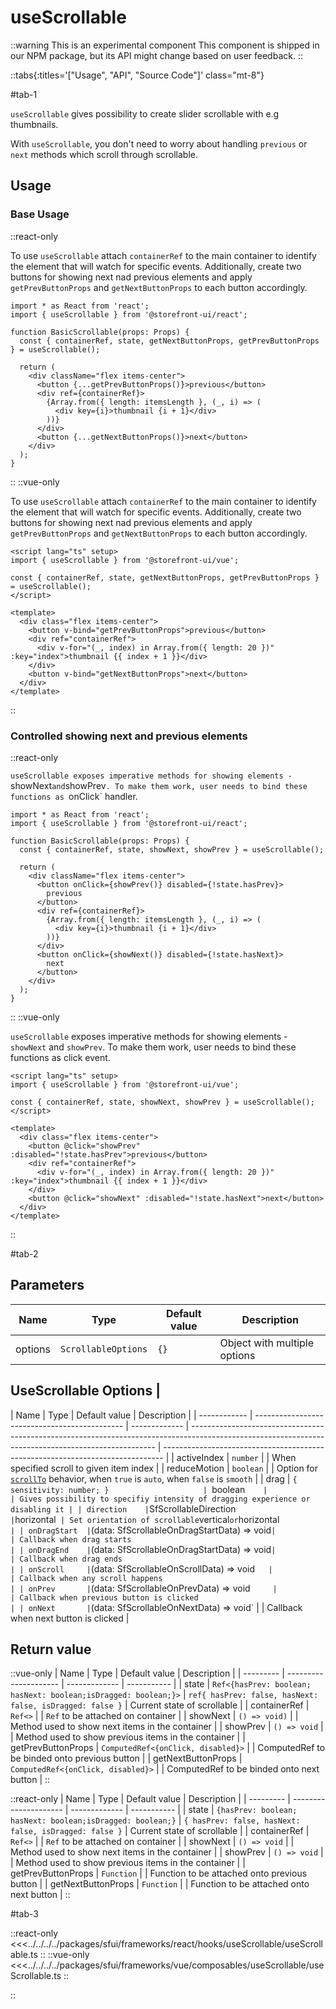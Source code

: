 # useScrollable

::warning This is an experimental component
This component is shipped in our NPM package, but its API might change based on user feedback.
::

::tabs{:titles='["Usage", "API", "Source Code"]' class="mt-8"}

#tab-1

`useScrollable` gives possibility to create slider scrollable with e.g thumbnails.

With `useScrollable`, you don't need to worry about handling `previous` or `next` methods which scroll through scrollable.

## Usage

### Base Usage

::react-only

To use `useScrollable` attach `containerRef` to the main container to identify the element that will watch for specific events. Additionally, create two buttons for showing next nad previous elements and apply `getPrevButtonProps` and `getNextButtonProps` to each button accordingly.

```tsx
import * as React from 'react';
import { useScrollable } from '@storefront-ui/react';

function BasicScrollable(props: Props) {
  const { containerRef, state, getNextButtonProps, getPrevButtonProps } = useScrollable();

  return (
    <div className="flex items-center">
      <button {...getPrevButtonProps()}>previous</button>
      <div ref={containerRef}>
        {Array.from({ length: itemsLength }, (_, i) => (
          <div key={i}>thumbnail {i + 1}</div>
        ))}
      </div>
      <button {...getNextButtonProps()}>next</button>
    </div>
  );
}
```

::
::vue-only

To use `useScrollable` attach `containerRef` to the main container to identify the element that will watch for specific events. Additionally, create two buttons for showing next nad previous elements and apply `getPrevButtonProps` and `getNextButtonProps` to each button accordingly.

```vue
<script lang="ts" setup>
import { useScrollable } from '@storefront-ui/vue';

const { containerRef, state, getNextButtonProps, getPrevButtonProps } = useScrollable();
</script>

<template>
  <div class="flex items-center">
    <button v-bind="getPrevButtonProps">previous</button>
    <div ref="containerRef">
      <div v-for="(_, index) in Array.from({ length: 20 })" :key="index">thumbnail {{ index + 1 }}</div>
    </div>
    <button v-bind="getNextButtonProps">next</button>
  </div>
</template>
```

::

### Controlled showing next and previous elements

::react-only

`useScrollable exposes imperative methods for showing elements - `showNext`and`showPrev`. To make them work, user needs to bind these functions as `onClick` handler.

```tsx
import * as React from 'react';
import { useScrollable } from '@storefront-ui/react';

function BasicScrollable(props: Props) {
  const { containerRef, state, showNext, showPrev } = useScrollable();

  return (
    <div className="flex items-center">
      <button onClick={showPrev()} disabled={!state.hasPrev}>
        previous
      </button>
      <div ref={containerRef}>
        {Array.from({ length: itemsLength }, (_, i) => (
          <div key={i}>thumbnail {i + 1}</div>
        ))}
      </div>
      <button onClick={showNext()} disabled={!state.hasNext}>
        next
      </button>
    </div>
  );
}
```

::
::vue-only

`useScrollable` exposes imperative methods for showing elements - `showNext` and `showPrev`. To make them work, user needs to bind these functions as click event.

```vue
<script lang="ts" setup>
import { useScrollable } from '@storefront-ui/vue';

const { containerRef, state, showNext, showPrev } = useScrollable();
</script>

<template>
  <div class="flex items-center">
    <button @click="showPrev" :disabled="!state.hasPrev">previous</button>
    <div ref="containerRef">
      <div v-for="(_, index) in Array.from({ length: 20 })" :key="index">thumbnail {{ index + 1 }}</div>
    </div>
    <button @click="showNext" :disabled="!state.hasNext">next</button>
  </div>
</template>
```

::

#tab-2

## Parameters

| Name    | Type                | Default value | Description                  |
| ------- | ------------------- | ------------- | ---------------------------- |
| options | `ScrollableOptions` | `{}`          | Object with multiple options |

## UseScrollable Options |

| Name         | Type                                          | Default value | Description                                                                                                                                         |
| ------------ | --------------------------------------------- | ------------- | --------------------------------------------------------------------------------------------------------------------------------------------------- | ------------------------------------------------------------------------------ |
| activeIndex  | `number`                                      |               | When specified scroll to given item index                                                                                                           |
| reduceMotion | `boolean`                                     |               | Option for [`scrollTo`](https://developer.mozilla.org/en-US/docs/Web/API/Window/scrollTo) behavior, when `true` is `auto`, when `false` is `smooth` |
| drag         | `{ sensitivity: number; }                     | `boolean`     |                                                                                                                                                     | Gives possibility to specifiy intensity of dragging experience or disabling it |
| direction    | `SfScrollableDirection`                       | `horizontal`  | Set orientation of scrollable `vertical` or `horizontal`                                                                                            |
| onDragStart  | `(data: SfScrollableOnDragStartData) => void` |               | Callback when drag starts                                                                                                                           |
| onDragEnd    | `(data: SfScrollableOnDragStartData) => void` |               | Callback when drag ends                                                                                                                             |
| onScroll     | `(data: SfScrollableOnScrollData) => void`    |               | Callback when any scroll happens                                                                                                                    |
| onPrev       | `(data: SfScrollableOnPrevData) => void`      |               | Callback when previous button is clicked                                                                                                            |
| onNext       | `(data: SfScrollableOnNextData) => void`      |               | Callback when next button is clicked                                                                                                                |

## Return value

::vue-only
| Name | Type | Default value | Description |
| --------- | --------------------- | ------------- | ----------- |
| state | `Ref<{hasPrev: boolean; hasNext: boolean;isDragged: boolean;}>` | `ref{ hasPrev: false, hasNext: false, isDragged: false }` | Current state of scrollable |
| containerRef | `Ref<>` | | `Ref` to be attached on container |
| showNext | `() => void)` | | Method used to show next items in the container |
| showPrev | `() => void` | | Method used to show previous items in the container |
| getPrevButtonProps | `ComputedRef<{onClick, disabled}>` | | ComputedRef to be binded onto previous button |
| getNextButtonProps | `ComputedRef<{onClick, disabled}>` | | ComputedRef to be binded onto next button |
::

::react-only
| Name | Type | Default value | Description |
| --------- | --------------------- | ------------- | ----------- |
| state | `{hasPrev: boolean; hasNext: boolean;isDragged: boolean;}` | `{ hasPrev: false, hasNext: false, isDragged: false }` | Current state of scrollable |
| containerRef | `Ref<>` | | `Ref` to be attached on container |
| showNext | `() => void` | | Method used to show next items in the container |
| showPrev | `() => void` | | Method used to show previous items in the container |
| getPrevButtonProps | `Function` | | Function to be attached onto previous button |
| getNextButtonProps | `Function` | | Function to be attached onto next button |
::

#tab-3

::react-only
<<<../../../../packages/sfui/frameworks/react/hooks/useScrollable/useScrollable.ts
::
::vue-only
<<<../../../../packages/sfui/frameworks/vue/composables/useScrollable/useScrollable.ts
::

::
